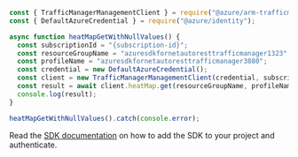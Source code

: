 ```javascript
const { TrafficManagerManagementClient } = require("@azure/arm-trafficmanager");
const { DefaultAzureCredential } = require("@azure/identity");

async function heatMapGetWithNullValues() {
  const subscriptionId = "{subscription-id}";
  const resourceGroupName = "azuresdkfornetautoresttrafficmanager1323";
  const profileName = "azuresdkfornetautoresttrafficmanager3880";
  const credential = new DefaultAzureCredential();
  const client = new TrafficManagerManagementClient(credential, subscriptionId);
  const result = await client.heatMap.get(resourceGroupName, profileName);
  console.log(result);
}

heatMapGetWithNullValues().catch(console.error);
```

Read the [SDK documentation](https://github.com/Azure/azure-sdk-for-js/blob/%40azure%2Farm-trafficmanager_6.0.1/sdk/trafficmanager/arm-trafficmanager/README.md) on how to add the SDK to your project and authenticate.
